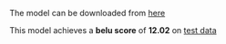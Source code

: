 The model can be downloaded from [here](https://drive.google.com/open?id=1cnP28qFhV39XjTNaCtSUTlELyhn9PxP7)

This model achieves a **belu score** of **12.02** on [test data](https://github.com/srijan14/Machine-Translation-Models/tree/master/eng-hin/testdata)